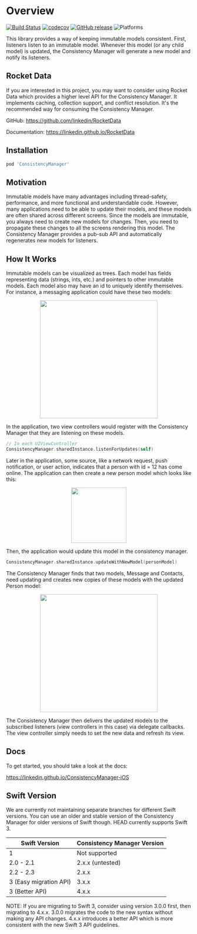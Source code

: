 # Overview

[![Build Status](https://travis-ci.org/linkedin/ConsistencyManager-iOS.svg?branch=master)](https://travis-ci.org/linkedin/ConsistencyManager-iOS)
[![codecov](https://codecov.io/gh/linkedin/ConsistencyManager-iOS/branch/master/graph/badge.svg)](https://codecov.io/gh/linkedin/ConsistencyManager-iOS)
[![GitHub release](https://img.shields.io/github/release/linkedin/ConsistencyManager-iOS.svg?maxAge=86400)](https://github.com/linkedin/ConsistencyManager-iOS/releases)
![Platforms](https://img.shields.io/badge/platforms-iOS%20%7C%20tvOS-blue.svg)

This library provides a way of keeping immutable models consistent. First, listeners listen to an immutable model. Whenever this model (or any child model) is updated, the Consistency Manager will generate a new model and notify its listeners.

## Rocket Data

If you are interested in this project, you may want to consider using Rocket Data which provides a higher level API for the Consistency Manager. It implements caching, collection support, and conflict resolution. It's the recommended way for consuming the Consistency Manager.

GitHub: https://github.com/linkedin/RocketData

Documentation: https://linkedin.github.io/RocketData

## Installation

```ruby
pod 'ConsistencyManager'
```

## Motivation

Immutable models have many advantages including thread-safety, performance, and more functional and understandable code. However, many applications need to be able to update their models, and these models are often shared across different screens. Since the models are immutable, you always need to create new models for changes. Then, you need to propagate these changes to all the screens rendering this model. The Consistency Manager provides a pub-sub API and automatically regenerates new models for listeners.

## How It Works

Immutable models can be visualized as trees. Each model has fields representing data (strings, ints, etc.) and pointers to other immutable models. Each model also may have an id to uniquely identify themselves. For instance, a messaging application could have these two models:

<div align="center"><img src="https://raw.githubusercontent.com/linkedin/ConsistencyManager-iOS/master/docs/images/treeOriginal.png" height="320px" /></div>

In the application, two view controllers would register with the Consistency Manager that they are listening on these models.

```swift
// In each UIViewController
ConsistencyManager.sharedInstance.listenForUpdates(self)
```

Later in the application, some source, like a network request, push notification, or user action, indicates that a person with id = 12 has come online. The application can then create a new person model which looks like this:

<div align="center"><img src="https://raw.githubusercontent.com/linkedin/ConsistencyManager-iOS/master/docs/images/nodeUpdate.png" height="150px" /></div>

Then, the application would update this model in the consistency manager.

```swift
ConsistencyManager.sharedInstance.updateWithNewModel(personModel)
```

The Consistency Manager finds that two models, Message and Contacts, need updating and creates new copies of these models with the updated Person model:

<div align="center"><img src="https://raw.githubusercontent.com/linkedin/ConsistencyManager-iOS/master/docs/images/treeUpdate.png" height="320px" /></div>

The Consistency Manager then delivers the updated models to the subscribed listeners (view controllers in this case) via delegate callbacks. The view controller simply needs to set the new data and refresh its view.

## Docs

To get started, you should take a look at the docs:

https://linkedin.github.io/ConsistencyManager-iOS

## Swift Version

We are currently not maintaining separate branches for different Swift versions. You can use an older and stable version of the Consistency Manager for older versions of Swift though. HEAD currently supports Swift 3.

| Swift Version | Consistency Manager Version  |
|---------------|------------------------------|
| 1             | Not supported                |
| 2.0 - 2.1     | 2.x.x (untested)             |
| 2.2 - 2.3     | 2.x.x                        |
| 3 (Easy migration API) | 3.x.x               |
| 3 (Better API) | 4.x.x                       |

NOTE: If you are migrating to Swift 3, consider using version 3.0.0 first, then migrating to 4.x.x. 3.0.0 migrates the code to the new syntax without making any API changes. 4.x.x introduces a better API which is more consistent with the new Swift 3 API guidelines.

